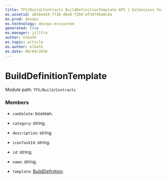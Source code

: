 ```yaml
---
title: TFS/Build/Contracts BuildDefinitionTemplate API | Extensions for Azure DevOps Services
ms.assetid: a016e429-ff2b-dbe8-f20d-8f3d749a0c4a
ms.prod: devops
ms.technology: devops-ecosystem
generated: true
ms.manager: jillfra
author: elbatk
ms.topic: article
ms.author: elbatk
ms.date: 08/04/2016
---
```


# BuildDefinitionTemplate

Module path: `TFS/Build/Contracts`


### Members

* `canDelete`: boolean. 

* `category`: string. 

* `description`: string. 

* `iconTaskId`: string. 

* `id`: string. 

* `name`: string. 

* `template`: [BuildDefinition](./BuildDefinition.md). 


